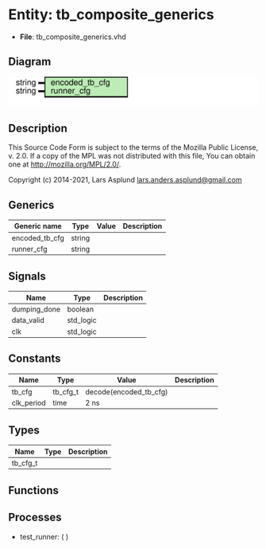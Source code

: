 # Entity: tb_composite_generics

- **File**: tb_composite_generics.vhd
## Diagram

![Diagram](tb_composite_generics.svg "Diagram")
## Description

 This Source Code Form is subject to the terms of the Mozilla Public
 License, v. 2.0. If a copy of the MPL was not distributed with this file,
 You can obtain one at http://mozilla.org/MPL/2.0/.

 Copyright (c) 2014-2021, Lars Asplund lars.anders.asplund@gmail.com
## Generics

| Generic name   | Type   | Value | Description |
| -------------- | ------ | ----- | ----------- |
| encoded_tb_cfg | string |       |             |
| runner_cfg     | string |       |             |
## Signals

| Name         | Type      | Description |
| ------------ | --------- | ----------- |
| dumping_done | boolean   |             |
| data_valid   | std_logic |             |
| clk          | std_logic |             |
## Constants

| Name       | Type     | Value                   | Description |
| ---------- | -------- | ----------------------- | ----------- |
| tb_cfg     | tb_cfg_t |  decode(encoded_tb_cfg) |             |
| clk_period | time     |  2 ns                   |             |
## Types

| Name     | Type | Description |
| -------- | ---- | ----------- |
| tb_cfg_t |      |             |
## Functions
## Processes
- test_runner: (  )

